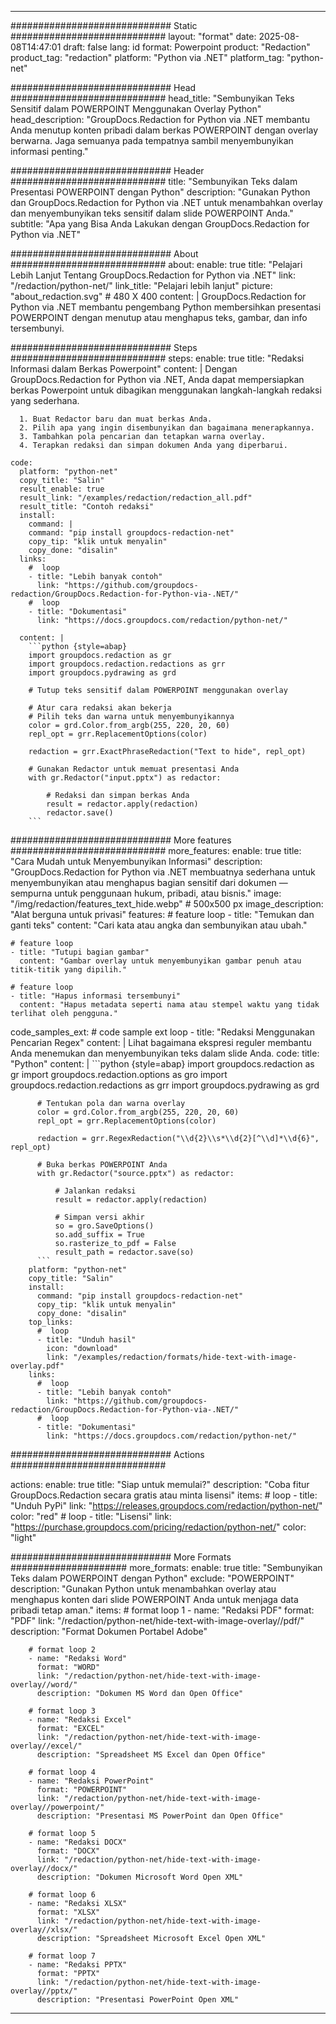 
---
############################# Static ############################
layout: "format"
date:  2025-08-08T14:47:01
draft: false
lang: id
format: Powerpoint
product: "Redaction"
product_tag: "redaction"
platform: "Python via .NET"
platform_tag: "python-net"

############################# Head ############################
head_title: "Sembunyikan Teks Sensitif dalam POWERPOINT Menggunakan Overlay Python"
head_description: "GroupDocs.Redaction for Python via .NET membantu Anda menutup konten pribadi dalam berkas POWERPOINT dengan overlay berwarna. Jaga semuanya pada tempatnya sambil menyembunyikan informasi penting."

############################# Header ############################
title: "Sembunyikan Teks dalam Presentasi POWERPOINT dengan Python" 
description: "Gunakan Python dan GroupDocs.Redaction for Python via .NET untuk menambahkan overlay dan menyembunyikan teks sensitif dalam slide POWERPOINT Anda."
subtitle: "Apa yang Bisa Anda Lakukan dengan GroupDocs.Redaction for Python via .NET" 

############################# About ############################
about:
    enable: true
    title: "Pelajari Lebih Lanjut Tentang GroupDocs.Redaction for Python via .NET"
    link: "/redaction/python-net/"
    link_title: "Pelajari lebih lanjut"
    picture: "about_redaction.svg" # 480 X 400
    content: |
       GroupDocs.Redaction for Python via .NET membantu pengembang Python membersihkan presentasi POWERPOINT dengan menutup atau menghapus teks, gambar, dan info tersembunyi.

############################# Steps ############################
steps:
    enable: true
    title: "Redaksi Informasi dalam Berkas Powerpoint"
    content: |
      Dengan GroupDocs.Redaction for Python via .NET, Anda dapat mempersiapkan berkas Powerpoint untuk dibagikan menggunakan langkah-langkah redaksi yang sederhana.
      
      1. Buat Redactor baru dan muat berkas Anda.
      2. Pilih apa yang ingin disembunyikan dan bagaimana menerapkannya.
      3. Tambahkan pola pencarian dan tetapkan warna overlay.
      4. Terapkan redaksi dan simpan dokumen Anda yang diperbarui.
   
    code:
      platform: "python-net"
      copy_title: "Salin"
      result_enable: true
      result_link: "/examples/redaction/redaction_all.pdf"
      result_title: "Contoh redaksi"
      install:
        command: |
        command: "pip install groupdocs-redaction-net"
        copy_tip: "klik untuk menyalin"
        copy_done: "disalin"
      links:
        #  loop
        - title: "Lebih banyak contoh"
          link: "https://github.com/groupdocs-redaction/GroupDocs.Redaction-for-Python-via-.NET/"
        #  loop
        - title: "Dokumentasi"
          link: "https://docs.groupdocs.com/redaction/python-net/"
          
      content: |
        ```python {style=abap}
        import groupdocs.redaction as gr
        import groupdocs.redaction.redactions as grr
        import groupdocs.pydrawing as grd

        # Tutup teks sensitif dalam POWERPOINT menggunakan overlay

        # Atur cara redaksi akan bekerja
        # Pilih teks dan warna untuk menyembunyikannya
        color = grd.Color.from_argb(255, 220, 20, 60)
        repl_opt = grr.ReplacementOptions(color)
                
        redaction = grr.ExactPhraseRedaction("Text to hide", repl_opt)

        # Gunakan Redactor untuk memuat presentasi Anda
        with gr.Redactor("input.pptx") as redactor:

            # Redaksi dan simpan berkas Anda
            result = redactor.apply(redaction)
            redactor.save()
        ```            


############################# More features ############################
more_features:
  enable: true
  title: "Cara Mudah untuk Menyembunyikan Informasi"
  description: "GroupDocs.Redaction for Python via .NET membuatnya sederhana untuk menyembunyikan atau menghapus bagian sensitif dari dokumen — sempurna untuk penggunaan hukum, pribadi, atau bisnis."
  image: "/img/redaction/features_text_hide.webp" # 500x500 px
  image_description: "Alat berguna untuk privasi"
  features:
    # feature loop
    - title: "Temukan dan ganti teks"
      content: "Cari kata atau angka dan sembunyikan atau ubah."

    # feature loop
    - title: "Tutupi bagian gambar"
      content: "Gambar overlay untuk menyembunyikan gambar penuh atau titik-titik yang dipilih."

    # feature loop
    - title: "Hapus informasi tersembunyi"
      content: "Hapus metadata seperti nama atau stempel waktu yang tidak terlihat oleh pengguna."
      
  code_samples_ext:
    # code sample ext loop
    - title: "Redaksi Menggunakan Pencarian Regex"
      content: |
        Lihat bagaimana ekspresi reguler membantu Anda menemukan dan menyembunyikan teks dalam slide Anda.
      code:
        title: "Python"
        content: |
          ```python {style=abap}
          import groupdocs.redaction as gr
          import groupdocs.redaction.options as gro
          import groupdocs.redaction.redactions as grr
          import groupdocs.pydrawing as grd

          # Tentukan pola dan warna overlay
          color = grd.Color.from_argb(255, 220, 20, 60)
          repl_opt = grr.ReplacementOptions(color)

          redaction = grr.RegexRedaction("\\d{2}\\s*\\d{2}[^\\d]*\\d{6}", repl_opt)

          # Buka berkas POWERPOINT Anda
          with gr.Redactor("source.pptx") as redactor:

              # Jalankan redaksi
              result = redactor.apply(redaction)

              # Simpan versi akhir
              so = gro.SaveOptions()
              so.add_suffix = True
              so.rasterize_to_pdf = False
              result_path = redactor.save(so)
          ```
        platform: "python-net"
        copy_title: "Salin"
        install:
          command: "pip install groupdocs-redaction-net"
          copy_tip: "klik untuk menyalin"
          copy_done: "disalin"
        top_links:
          #  loop
          - title: "Unduh hasil"
            icon: "download"
            link: "/examples/redaction/formats/hide-text-with-image-overlay.pdf"
        links:
          #  loop
          - title: "Lebih banyak contoh"
            link: "https://github.com/groupdocs-redaction/GroupDocs.Redaction-for-Python-via-.NET/"
          #  loop
          - title: "Dokumentasi"
            link: "https://docs.groupdocs.com/redaction/python-net/"


############################# Actions ############################

actions:
  enable: true
  title: "Siap untuk memulai?"
  description: "Coba fitur GroupDocs.Redaction secara gratis atau minta lisensi"
  items:
    #  loop
    - title: "Unduh PyPi"
      link: "https://releases.groupdocs.com/redaction/python-net/"
      color: "red"
        #  loop
    - title: "Lisensi"
      link: "https://purchase.groupdocs.com/pricing/redaction/python-net/"
      color: "light"


############################# More Formats #####################
more_formats:
    enable: true
    title: "Sembunyikan Teks dalam POWERPOINT dengan Python"
    exclude: "POWERPOINT"
    description: "Gunakan Python untuk menambahkan overlay atau menghapus konten dari slide POWERPOINT Anda untuk menjaga data pribadi tetap aman."
    items: 
        # format loop 1
        - name: "Redaksi PDF"
          format: "PDF"
          link: "/redaction/python-net/hide-text-with-image-overlay//pdf/"
          description: "Format Dokumen Portabel Adobe"

        # format loop 2
        - name: "Redaksi Word"
          format: "WORD"
          link: "/redaction/python-net/hide-text-with-image-overlay//word/"
          description: "Dokumen MS Word dan Open Office"
          
        # format loop 3
        - name: "Redaksi Excel"
          format: "EXCEL"
          link: "/redaction/python-net/hide-text-with-image-overlay//excel/"
          description: "Spreadsheet MS Excel dan Open Office"

        # format loop 4
        - name: "Redaksi PowerPoint"
          format: "POWERPOINT"
          link: "/redaction/python-net/hide-text-with-image-overlay//powerpoint/"
          description: "Presentasi MS PowerPoint dan Open Office"

        # format loop 5
        - name: "Redaksi DOCX"
          format: "DOCX"
          link: "/redaction/python-net/hide-text-with-image-overlay//docx/"
          description: "Dokumen Microsoft Word Open XML"
          
        # format loop 6
        - name: "Redaksi XLSX"
          format: "XLSX"
          link: "/redaction/python-net/hide-text-with-image-overlay//xlsx/"
          description: "Spreadsheet Microsoft Excel Open XML"
          
        # format loop 7
        - name: "Redaksi PPTX"
          format: "PPTX"
          link: "/redaction/python-net/hide-text-with-image-overlay//pptx/"
          description: "Presentasi PowerPoint Open XML"


---